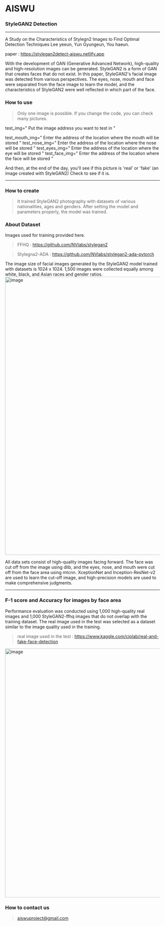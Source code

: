 # AISWU

### **StyleGAN2 Detection**

___
A Study on the Characteristics of Stylegn2 Images to Find Optimal Detection Techniques
Lee yeeun, Yun Gyungeun, You haeun.

paper : https://stylegan2detect-aiswu.netlify.app

With the development of GAN (Generative Advanced Network), high-quality and high-resolution images can be generated. StyleGAN2 is a form of GAN that creates faces that do not exist. In this paper, StyleGAN2's facial image was detected from various perspectives. The eyes, nose, mouth and face were separated from the face image to learn the model, and the characteristics of StyleGAN2 were well reflected in which part of the face.

### **How to use**
>Only one image is possible. If you change the code, you can check many pictures.

test_img=" Put the image address you want to test in  "

test_mouth_img=" Enter the address of the location where the mouth will be stored "
test_nose_img=" Enter the address of the location where the nose will be stored "
test_eyes_img=" Enter the address of the location where the eye will be stored "
test_face_img=" Enter the address of the location where the face will be stored "

And then, at the end of the day, you'll see if this picture is 'real' or 'fake' (an image created with StyleGAN2)
Check to see if it is.

___

### **How to create**
>It trained StyleGAN2 photography with datasets of various nationalities, ages and genders. After setting the model and parameters properly, the model was trained.

### **About Dataset**

Images used for training provided here.

> FFHQ  : https://github.com/NVlabs/stylegan2

> Stylegna2-ADA : https://github.com/NVlabs/stylegan2-ada-pytorch

The image size of facial images generated by the StyleGAN2 model trained with datasets is 1024 x 1024. 1,500 images were collected equally among white, black, and Asian races and gender ratios.
<img width="904" alt="image" src="https://user-images.githubusercontent.com/41603416/121043026-3a0d6680-c7ef-11eb-9add-ef9903e6e1ed.png">

All data sets consist of high-quality images facing forward. The face was cut off from the image using dlib, and the eyes, nose, and mouth were cut off from the face area using mtcnn. XceptionNet and Inception-ResNet-v2 are used to learn the cut-off image, and high-precision models are used to make comprehensive judgments.

___

### **F-1 score and Accuracy for images by face area**
Performance evaluation was conducted using 1,000 high-quality real images and 1,000 StyleGAN2-ffhq images that do not overlap with the training dataset. The real image used in the test was selected as a dataset similar to the image quality used in the training.

>real image used in the test :  https://www.kaggle.com/ciplab/real-and-fake-face-detection

<img width="809" alt="image" src="https://user-images.githubusercontent.com/41603416/121050903-f23d0e00-c7f3-11eb-9e96-efdc3850a88d.png">


### **How to contact us**
>aiswuproject@gmail.com 
